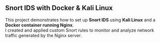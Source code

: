 ## Snort IDS with Docker & Kali Linux

This project demonstrates how to set up **Snort IDS** using **Kali Linux** and a **Docker container running Nginx**.  
I created and applied custom Snort rules to monitor and analyze network traffic generated by the Nginx server.  
